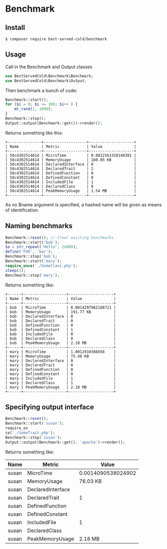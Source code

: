 # Benchmark

## Install
```shell
$ composer require best-served-cold/benchmark
```

## Usage
Call in the Benchmark and Output classes
```php
use BestServedCold\Benchmark\Benchmark;
use BestServedCold\Benchmark\Output;
```

Then benchmark a bunch of code:
```php
Benchmark::start();
for ($i = 0; $i <= 100; $i++ ) {
    mt_rand(1, 1000);
}
Benchmark::stop();
Output::output(Benchmark::get())->render();
```

Returns something like this:
```shell
+---------------+-------------------+--------------------+
| Name          | Metric            | Value              |
+---------------+-------------------+--------------------+
| 58c4302514614 | MicroTime         | 0.0022561550140381 |
| 58c4302514614 | MemoryUsage       | 160.05 KB          |
| 58c4302514614 | DeclaredInterface | 0                  |
| 58c4302514614 | DeclaredTrait     | 2                  |
| 58c4302514614 | DefinedFunction   | 0                  |
| 58c4302514614 | DefinedConstant   | 0                  |
| 58c4302514614 | IncludedFile      | 1                  |
| 58c4302514614 | DeclaredClass     | 0                  |
| 58c4302514614 | PeakMemoryUsage   | 1.54 MB            |
+---------------+-------------------+--------------------+
```

As no $name argument is specified, a hashed name will be given 
as means of identification.

## Naming benchmarks
```php
Benchmark::reset(); // Clear existing benchmarks
Benchmark::start('bob');
$a = str_repeat('Hello', 24000);
define('FOO', 'bar');
Benchmark::stop('bob');
Benchmark::start('mary');
require_once('./SomeClass.php');
sleep(1);
Benchmark::stop('mary');
```

Returns something like:
```shell
+------+-------------------+--------------------+
| Name | Metric            | Value              |
+------+-------------------+--------------------+
| bob  | MicroTime         | 0.0014297962188721 |
| bob  | MemoryUsage       | 191.77 KB          |
| bob  | DeclaredInterface | 0                  |
| bob  | DeclaredTrait     | 0                  |
| bob  | DefinedFunction   | 0                  |
| bob  | DefinedConstant   | 1                  |
| bob  | IncludedFile      | 0                  |
| bob  | DeclaredClass     | 0                  |
| bob  | PeakMemoryUsage   | 2.18 MB            |
+------+-------------------+--------------------+
| mary | MicroTime         | 1.0012910366058    |
| mary | MemoryUsage       | 75.48 KB           |
| mary | DeclaredInterface | 0                  |
| mary | DeclaredTrait     | 0                  |
| mary | DefinedFunction   | 0                  |
| mary | DefinedConstant   | 0                  |
| mary | IncludedFile      | 1                  |
| mary | DeclaredClass     | 1                  |
| mary | PeakMemoryUsage   | 2.18 MB            |
+------+-------------------+--------------------+
```

## Specifying output interface

```php 
Benchmark::reset();
Benchmark::start('susan');
require_on
ce('./SomeTrait.php');
Benchmark::stop('susan');
Output::output(Benchmark::get(), 'apache')->render();
```

Returns something like:
<table>
    <thead>
        <tr>
            <th>
                Name
            </th>
            <th>
                Metric
            </th>
            <th>
                Value
            </th>
        </tr>
    </thead>
    <tbody>
        <tr>
            <td>
                susan
            </td>
            <td>
                MicroTime
            </td>
            <td>
                0.0014090538024902
            </td>
        </tr>
        <tr>
            <td>
                susan
            </td>
            <td>
                MemoryUsage
            </td>
            <td>
                76.03 KB
            </td>
        </tr>
        <tr>
            <td>
                susan
            </td>
            <td>
                DeclaredInterface
            </td>
            <td>
            </td>
        </tr>
        <tr>
            <td>
                susan
            </td>
            <td>
                DeclaredTrait
            </td>
            <td>
                1
            </td>
        </tr>
        <tr>
            <td>
                susan
            </td>
            <td>
                DefinedFunction
            </td>
            <td>
            </td>
        </tr>
        <tr>
            <td>
                susan
            </td>
            <td>
                DefinedConstant
            </td>
            <td>
            </td>
        </tr>
        <tr>
            <td>
                susan
            </td>
            <td>
                IncludedFile
            </td>
            <td>
                1
            </td>
        </tr>
        <tr>
            <td>
                susan
            </td>
            <td>
                DeclaredClass
            </td>
            <td>
            </td>
        </tr>
        <tr>
            <td>
                susan
            </td>
            <td>
                PeakMemoryUsage
            </td>
            <td>
                2.18 MB
            </td>
        </tr>
    </tbody>
</table>
